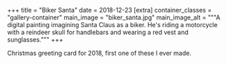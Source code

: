 +++
title = "Biker Santa"
date = 2018-12-23
[extra]
container_classes = "gallery-container"
main_image = "biker_santa.jpg"
main_image_alt = """A digital painting imagining Santa Claus as a biker. He's
riding a motorcycle with a reindeer skull for handlebars and wearing a red vest
and sunglasses."""
+++

Christmas greeting card for 2018, first one of these I ever made.

<!-- more -->
